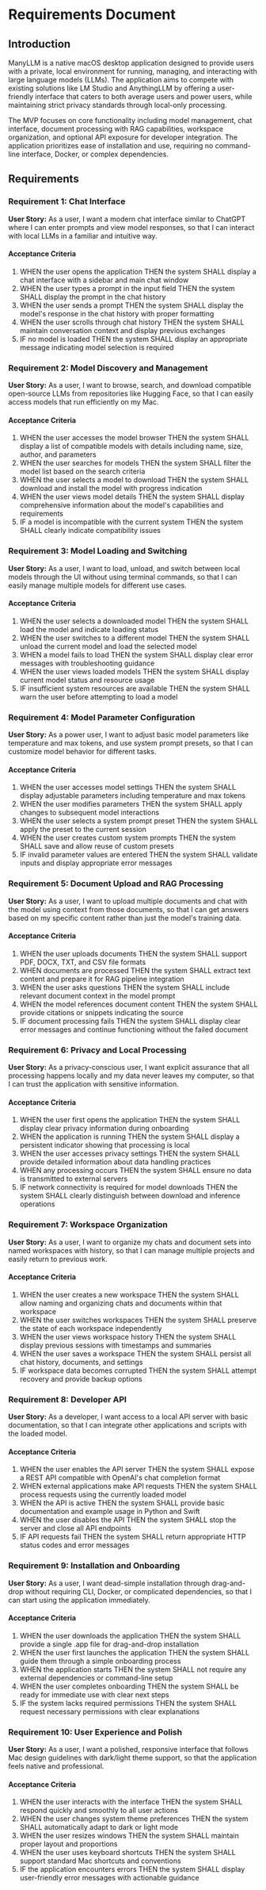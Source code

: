 # Requirements Document

## Introduction

ManyLLM is a native macOS desktop application designed to provide users with a private, local environment for running, managing, and interacting with large language models (LLMs). The application aims to compete with existing solutions like LM Studio and AnythingLLM by offering a user-friendly interface that caters to both average users and power users, while maintaining strict privacy standards through local-only processing.

The MVP focuses on core functionality including model management, chat interface, document processing with RAG capabilities, workspace organization, and optional API exposure for developer integration. The application prioritizes ease of installation and use, requiring no command-line interface, Docker, or complex dependencies.

## Requirements

### Requirement 1: Chat Interface

**User Story:** As a user, I want a modern chat interface similar to ChatGPT where I can enter prompts and view model responses, so that I can interact with local LLMs in a familiar and intuitive way.

#### Acceptance Criteria

1. WHEN the user opens the application THEN the system SHALL display a chat interface with a sidebar and main chat window
2. WHEN the user types a prompt in the input field THEN the system SHALL display the prompt in the chat history
3. WHEN the user sends a prompt THEN the system SHALL display the model's response in the chat history with proper formatting
4. WHEN the user scrolls through chat history THEN the system SHALL maintain conversation context and display previous exchanges
5. IF no model is loaded THEN the system SHALL display an appropriate message indicating model selection is required

### Requirement 2: Model Discovery and Management

**User Story:** As a user, I want to browse, search, and download compatible open-source LLMs from repositories like Hugging Face, so that I can easily access models that run efficiently on my Mac.

#### Acceptance Criteria

1. WHEN the user accesses the model browser THEN the system SHALL display a list of compatible models with details including name, size, author, and parameters
2. WHEN the user searches for models THEN the system SHALL filter the model list based on the search criteria
3. WHEN the user selects a model to download THEN the system SHALL download and install the model with progress indication
4. WHEN the user views model details THEN the system SHALL display comprehensive information about the model's capabilities and requirements
5. IF a model is incompatible with the current system THEN the system SHALL clearly indicate compatibility issues

### Requirement 3: Model Loading and Switching

**User Story:** As a user, I want to load, unload, and switch between local models through the UI without using terminal commands, so that I can easily manage multiple models for different use cases.

#### Acceptance Criteria

1. WHEN the user selects a downloaded model THEN the system SHALL load the model and indicate loading status
2. WHEN the user switches to a different model THEN the system SHALL unload the current model and load the selected model
3. WHEN a model fails to load THEN the system SHALL display clear error messages with troubleshooting guidance
4. WHEN the user views loaded models THEN the system SHALL display current model status and resource usage
5. IF insufficient system resources are available THEN the system SHALL warn the user before attempting to load a model

### Requirement 4: Model Parameter Configuration

**User Story:** As a power user, I want to adjust basic model parameters like temperature and max tokens, and use system prompt presets, so that I can customize model behavior for different tasks.

#### Acceptance Criteria

1. WHEN the user accesses model settings THEN the system SHALL display adjustable parameters including temperature and max tokens
2. WHEN the user modifies parameters THEN the system SHALL apply changes to subsequent model interactions
3. WHEN the user selects a system prompt preset THEN the system SHALL apply the preset to the current session
4. WHEN the user creates custom system prompts THEN the system SHALL save and allow reuse of custom presets
5. IF invalid parameter values are entered THEN the system SHALL validate inputs and display appropriate error messages

### Requirement 5: Document Upload and RAG Processing

**User Story:** As a user, I want to upload multiple documents and chat with the model using context from those documents, so that I can get answers based on my specific content rather than just the model's training data.

#### Acceptance Criteria

1. WHEN the user uploads documents THEN the system SHALL support PDF, DOCX, TXT, and CSV file formats
2. WHEN documents are processed THEN the system SHALL extract text content and prepare it for RAG pipeline integration
3. WHEN the user asks questions THEN the system SHALL include relevant document context in the model prompt
4. WHEN the model references document content THEN the system SHALL provide citations or snippets indicating the source
5. IF document processing fails THEN the system SHALL display clear error messages and continue functioning without the failed document

### Requirement 6: Privacy and Local Processing

**User Story:** As a privacy-conscious user, I want explicit assurance that all processing happens locally and my data never leaves my computer, so that I can trust the application with sensitive information.

#### Acceptance Criteria

1. WHEN the user first opens the application THEN the system SHALL display clear privacy information during onboarding
2. WHEN the application is running THEN the system SHALL display a persistent indicator showing that processing is local
3. WHEN the user accesses privacy settings THEN the system SHALL provide detailed information about data handling practices
4. WHEN any processing occurs THEN the system SHALL ensure no data is transmitted to external servers
5. IF network connectivity is required for model downloads THEN the system SHALL clearly distinguish between download and inference operations

### Requirement 7: Workspace Organization

**User Story:** As a user, I want to organize my chats and document sets into named workspaces with history, so that I can manage multiple projects and easily return to previous work.

#### Acceptance Criteria

1. WHEN the user creates a new workspace THEN the system SHALL allow naming and organizing chats and documents within that workspace
2. WHEN the user switches workspaces THEN the system SHALL preserve the state of each workspace independently
3. WHEN the user views workspace history THEN the system SHALL display previous sessions with timestamps and summaries
4. WHEN the user saves a workspace THEN the system SHALL persist all chat history, documents, and settings
5. IF workspace data becomes corrupted THEN the system SHALL attempt recovery and provide backup options

### Requirement 8: Developer API

**User Story:** As a developer, I want access to a local API server with basic documentation, so that I can integrate other applications and scripts with the loaded model.

#### Acceptance Criteria

1. WHEN the user enables the API server THEN the system SHALL expose a REST API compatible with OpenAI's chat completion format
2. WHEN external applications make API requests THEN the system SHALL process requests using the currently loaded model
3. WHEN the API is active THEN the system SHALL provide basic documentation and example usage in Python and Swift
4. WHEN the user disables the API THEN the system SHALL stop the server and close all API endpoints
5. IF API requests fail THEN the system SHALL return appropriate HTTP status codes and error messages

### Requirement 9: Installation and Onboarding

**User Story:** As a user, I want dead-simple installation through drag-and-drop without requiring CLI, Docker, or complicated dependencies, so that I can start using the application immediately.

#### Acceptance Criteria

1. WHEN the user downloads the application THEN the system SHALL provide a single .app file for drag-and-drop installation
2. WHEN the user first launches the application THEN the system SHALL guide them through a simple onboarding process
3. WHEN the application starts THEN the system SHALL not require any external dependencies or command-line setup
4. WHEN the user completes onboarding THEN the system SHALL be ready for immediate use with clear next steps
5. IF the system lacks required permissions THEN the system SHALL request necessary permissions with clear explanations

### Requirement 10: User Experience and Polish

**User Story:** As a user, I want a polished, responsive interface that follows Mac design guidelines with dark/light theme support, so that the application feels native and professional.

#### Acceptance Criteria

1. WHEN the user interacts with the interface THEN the system SHALL respond quickly and smoothly to all user actions
2. WHEN the user changes system theme preferences THEN the system SHALL automatically adapt to dark or light mode
3. WHEN the user resizes windows THEN the system SHALL maintain proper layout and proportions
4. WHEN the user uses keyboard shortcuts THEN the system SHALL support standard Mac shortcuts and conventions
5. IF the application encounters errors THEN the system SHALL display user-friendly error messages with actionable guidance